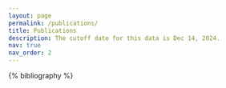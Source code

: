 ```yaml
---
layout: page
permalink: /publications/
title: Publications
description: The cutoff date for this data is Dec 14, 2024.
nav: true
nav_order: 2
---
```


<!-- _pages/publications.md -->
<div class="publications">

{% bibliography %}

</div>
